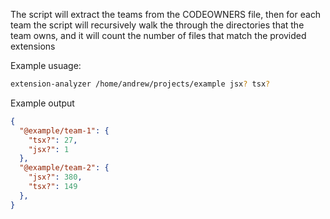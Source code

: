 The script will extract the teams from the CODEOWNERS file, then for each team the script will
recursively walk the through the directories that the team owns, and it will count the number of
files that match the provided extensions

Example usuage:

```bash
extension-analyzer /home/andrew/projects/example jsx? tsx?
```

Example output
```json
{
  "@example/team-1": {
    "tsx?": 27,
    "jsx?": 1
  },
  "@example/team-2": {
    "jsx?": 380,
    "tsx?": 149
  },
}
```